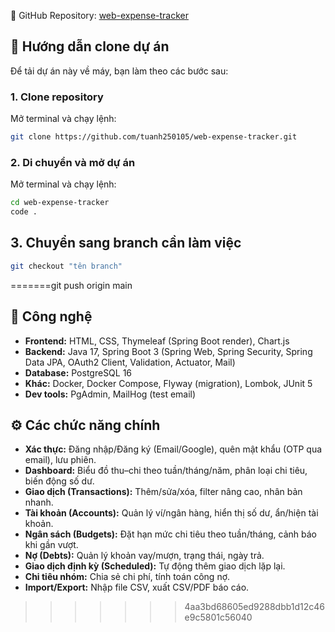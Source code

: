 
📌 GitHub Repository: [web-expense-tracker](https://github.com/tuanh250105/web-expense-tracker)

## 🚀 Hướng dẫn clone dự án

Để tải dự án này về máy, bạn làm theo các bước sau:

### 1. Clone repository
Mở terminal và chạy lệnh:
```bash
git clone https://github.com/tuanh250105/web-expense-tracker.git
```

### 2. Di chuyển và mở dự án
Mở terminal và chạy lệnh:
```bash 
cd web-expense-tracker
code .
```
## 3. Chuyển sang branch cần làm việc
```bash
git checkout "tên branch"
```
=======git push origin main

## 🚀 Công nghệ
- **Frontend:** HTML, CSS, Thymeleaf (Spring Boot render), Chart.js  
- **Backend:** Java 17, Spring Boot 3 (Spring Web, Spring Security, Spring Data JPA, OAuth2 Client, Validation, Actuator, Mail)  
- **Database:** PostgreSQL 16  
- **Khác:** Docker, Docker Compose, Flyway (migration), Lombok, JUnit 5  
- **Dev tools:** PgAdmin, MailHog (test email)

## ⚙️ Các chức năng chính
- **Xác thực:** Đăng nhập/Đăng ký (Email/Google), quên mật khẩu (OTP qua email), lưu phiên.  
- **Dashboard:** Biểu đồ thu–chi theo tuần/tháng/năm, phân loại chi tiêu, biến động số dư.  
- **Giao dịch (Transactions):** Thêm/sửa/xóa, filter nâng cao, nhân bản nhanh.  
- **Tài khoản (Accounts):** Quản lý ví/ngân hàng, hiển thị số dư, ẩn/hiện tài khoản.  
- **Ngân sách (Budgets):** Đặt hạn mức chi tiêu theo tuần/tháng, cảnh báo khi gần vượt.  
- **Nợ (Debts):** Quản lý khoản vay/mượn, trạng thái, ngày trả.  
- **Giao dịch định kỳ (Scheduled):** Tự động thêm giao dịch lặp lại.  
- **Chi tiêu nhóm:** Chia sẻ chi phí, tính toán công nợ.  
- **Import/Export:** Nhập file CSV, xuất CSV/PDF báo cáo.
>>>>>>> 4aa3bd68605ed9288dbb1d12c46e9c5801c56040



